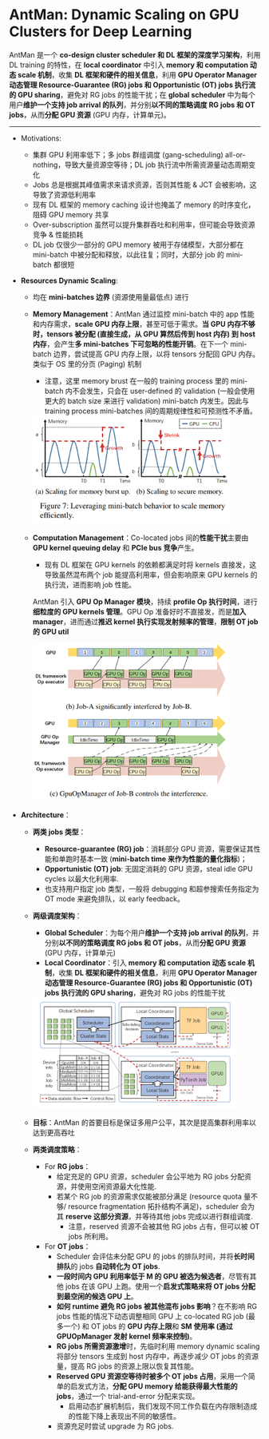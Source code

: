 # AntMan: Dynamic Scaling on GPU Clusters for Deep Learning

AntMan 是一个 **co-design cluster scheduler 和 DL 框架的深度学习架构**，利用 DL training 的特性，在 **local coordinator** 中引入 **memory 和 computation 动态 scale 机制**，收集 **DL 框架和硬件的相关信息**，利用 **GPU Operator Manager 动态管理 Resource-Guarantee (RG) jobs 和 Opportunistic (OT) jobs 执行流的 GPU sharing**，避免对 RG jobs 的性能干扰；在 **global scheduler** 中为每个用户**维护一个支持 job arrival 的队列**，并分别**以不同的策略调度 RG jobs 和 OT jobs**，从而**分配 GPU 资源** (GPU 内存，计算单元)。

--------

- Motivations: 

    - 集群 GPU 利用率低下；多 jobs 群组调度 (gang-scheduling) all-or-nothing，导致大量资源空等待；DL job 执行流中所需资源量动态周期变化
    - Jobs 总是根据其峰值需求来请求资源，否则其性能 & JCT 会被影响，这导致了资源低利用率
    - 现有 DL 框架的 memory caching 设计也掩盖了 memory 的时序变化，阻碍 GPU memory 共享
    - Over-subscription 虽然可以提升集群吞吐和利用率，但可能会导致资源竞争 & 性能损耗
    - DL job 仅很少一部分的 GPU memory 被用于存储模型，大部分都在 mini-batch 中被分配和释放，以此往复；同时，大部分 job 的 mini-batch 都很短

- **Resources Dynamic Scaling**: 

    - 均在 **mini-batches 边界** (资源使用量最低点) 进行

    - **Memory Management**：AntMan 通过监控 mini-batch 中的 app 性能和内存需求，**scale GPU 内存上限**，甚至可低于需求。**当 GPU 内存不够时，tensors 被分配 (直接生成，从 GPU 算然后传到 host 内存) 到 host 内存**，会产生**多 mini-batches 下可忽略的性能开销**。在下一个 mini-batch 边界，尝试提高 GPU 内存上限，以将 tensors 分配回 GPU 内存。类似于 OS 里的分页 (Paging) 机制

        - 注意，这里 memory brust 在一般的 training process 里的 mini-batch 内不会发生，只会在 user-defined 的 validation (一般会使用更大的 batch size 来进行 validation) mini-batch 内发生。因此与 training process mini-batches 间的周期规律性和可预测性不矛盾。

        <img src="./figures/memory_scale.png" alt="avatar" style="zoom:40%;" />

    - **Computation Management**：Co-located jobs 间的**性能干扰**主要由 **GPU kernel queuing delay** 和 **PCIe bus 竞争**产生。

        - 现有 DL 框架在 GPU kernels 的依赖都满足时将 kernels 直接发，这导致虽然混布两个 job 能提高利用率，但会影响原来 GPU kernels 的执行流，进而影响 job 性能。

        AntMan 引入 **GPU Op Manager 模块**，持续 **profile Op 执行时间**，进行**细粒度的 GPU kernels 管理**。GPU Op 准备好时不直接发，而是**加入 manager**，进而通过**推迟 kernel 执行实现发射频率的管理**，**限制  OT job 的 GPU util**

        <img src="./figures/GPU_OP_Manager.png" alt="avatar " style="zoom:40%;" />

- **Architecture**：

    - **两类 jobs 类型**：

        - **Resource-guarantee (RG) job**：消耗部分 GPU 资源，需要保证其性能和单跑时基本一致 (**mini-batch time 来作为性能的量化指标**)；
        - **Opportunistic (OT) job**: 无固定消耗的 GPU 资源，steal idle GPU cycles 以最大化利用率.
        - 也支持用户指定 job 类型，一般将 debugging 和超参搜索任务指定为 OT mode 来避免排队，以 early feedback。

    - **两级调度架构**：

        - **Global Scheduler**：为每个用户**维护一个支持 job arrival 的队列**，并分别**以不同的策略调度 RG jobs 和 OT jobs**，从而**分配 GPU 资源** (GPU 内存，计算单元)
        - **Local Coordinator**：引入 **memory 和 computation 动态 scale 机制**，收集 **DL 框架和硬件的相关信息**，利用 **GPU Operator Manager 动态管理 Resource-Guarantee (RG) jobs 和 Opportunistic (OT) jobs 执行流的 GPU sharing**，避免对 RG jobs 的性能干扰

        <img src="./figures/arch.png" alt="avatar" style="zoom:40%;" />

    - **目标**：AntMan 的首要目标是保证多用户公平，其次是提高集群利用率以达到更高吞吐

    - **两类调度策略**：

        - For **RG jobs**：
            - 给定充足的 GPU 资源，scheduler 会公平地为 RG jobs 分配资源，并使用空闲资源最大化性能.
            - 若某个 RG job 的资源需求仅能被部分满足 (resource quota 量不够/ resource fragmentation 拓扑结构不满足)，scheduler 会为其 **reserve 这部分资源**，并等待其他 jobs 完成以进行群组调度. 
                - 注意，reserved 资源不会被其他 RG jobs 占有，但可以被 OT jobs 所利用。
        - For **OT jobs**：
            - Scheduler 会评估未分配 GPU 的 jobs 的排队时间，并将**长时间排队**的 jobs **自动转化为 OT jobs**.
            - **一段时间内 GPU 利用率低于 M 的 GPU 被选为候选者**，尽管有其他 jobs 在该 GPU 上跑。使用一个**启发式策略来将 OT jobs 分配到最空闲的候选 GPU 上**。
            - **如何 runtime 避免 RG jobs 被其他混布 jobs 影响**？在不影响 RG jobs 性能的情况下动态调整相同 GPU 上 co-located RG job (最多一个) 和 OT jobs 的 **GPU 内存上限**和 **SM 使用率 (通过 GPUOpManager 发射 kernel 频率来控制)**。
            - **RG jobs 所需资源激增**时，先临时利用 memory dynamic scaling 将部分 tensors 生成到 host 内存中，再逐步减少 OT jobs 的资源量，提高 RG jobs 的资源上限以恢复其性能。
            - **Reserved GPU 资源空等待时被多个 OT jobs 占用**，采用一个简单的启发式方法，**分配 GPU memory 给能获得最大性能的 jobs**，通过一个 trial-and-error 分配来实现。
                - 启用动态扩展机制后，我们发现不同工作负载在内存限制造成的性能下降上表现出不同的敏感性。
            - 资源充足时尝试 upgrade 为 RG jobs.

